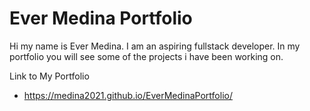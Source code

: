 # Ever Medina Portfolio

Hi my name is Ever Medina. I am an aspiring fullstack developer. In my portfolio you will see some of the projects i have been working on. 

Link to My Portfolio
* https://medina2021.github.io/EverMedinaPortfolio/


